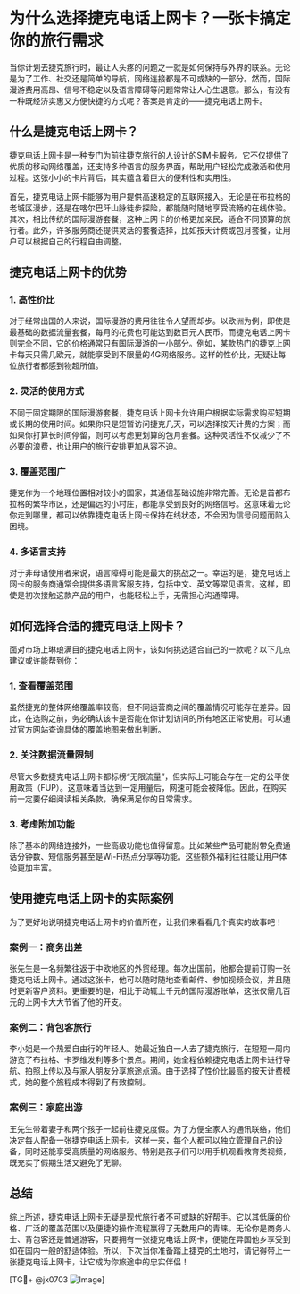 # 为什么选择捷克电话上网卡？一张卡搞定你的旅行需求

当你计划去捷克旅行时，最让人头疼的问题之一就是如何保持与外界的联系。无论是为了工作、社交还是简单的导航，网络连接都是不可或缺的一部分。然而，国际漫游费用高昂、信号不稳定以及语言障碍等问题常常让人心生退意。那么，有没有一种既经济实惠又方便快捷的方式呢？答案是肯定的——捷克电话上网卡。

## 什么是捷克电话上网卡？

捷克电话上网卡是一种专门为前往捷克旅行的人设计的SIM卡服务。它不仅提供了优质的移动网络覆盖，还支持多种语言的服务界面，帮助用户轻松完成激活和使用过程。这张小小的卡片背后，其实蕴含着巨大的便利性和实用性。

首先，捷克电话上网卡能够为用户提供高速稳定的互联网接入。无论是在布拉格的老城区漫步，还是在喀尔巴阡山脉徒步探险，都能随时随地享受流畅的在线体验。其次，相比传统的国际漫游套餐，这种上网卡的价格更加亲民，适合不同预算的旅行者。此外，许多服务商还提供灵活的套餐选择，比如按天计费或包月套餐，让用户可以根据自己的行程自由调整。

## 捷克电话上网卡的优势

### 1. 高性价比

对于经常出国的人来说，国际漫游的费用往往令人望而却步。以欧洲为例，即使是最基础的数据流量套餐，每月的花费也可能达到数百元人民币。而捷克电话上网卡则完全不同，它的价格通常只有国际漫游的一小部分。例如，某款热门的捷克上网卡每天只需几欧元，就能享受到不限量的4G网络服务。这样的性价比，无疑让每位旅行者都感到物超所值。

### 2. 灵活的使用方式

不同于固定期限的国际漫游套餐，捷克电话上网卡允许用户根据实际需求购买短期或长期的使用时间。如果你只是短暂访问捷克几天，可以选择按天计费的方案；而如果你打算长时间停留，则可以考虑更划算的包月套餐。这种灵活性不仅减少了不必要的浪费，也让用户的旅行安排更加从容不迫。

### 3. 覆盖范围广

捷克作为一个地理位置相对较小的国家，其通信基础设施非常完善。无论是首都布拉格的繁华市区，还是偏远的小村庄，都能享受到良好的网络信号。这意味着无论你走到哪里，都可以依靠捷克电话上网卡保持在线状态，不会因为信号问题而陷入困境。

### 4. 多语言支持

对于非母语使用者来说，语言障碍可能是最大的挑战之一。幸运的是，捷克电话上网卡的服务商通常会提供多语言客服支持，包括中文、英文等常见语言。这样，即使是初次接触这款产品的用户，也能轻松上手，无需担心沟通障碍。

## 如何选择合适的捷克电话上网卡？

面对市场上琳琅满目的捷克电话上网卡，该如何挑选适合自己的一款呢？以下几点建议或许能帮到你：

### 1. 查看覆盖范围

虽然捷克的整体网络覆盖率较高，但不同运营商之间的覆盖情况可能存在差异。因此，在选购之前，务必确认该卡是否能在你计划访问的所有地区正常使用。可以通过官方网站查询具体的覆盖地图来做出判断。

### 2. 关注数据流量限制

尽管大多数捷克电话上网卡都标榜“无限流量”，但实际上可能会存在一定的公平使用政策（FUP）。这意味着当达到一定用量后，网速可能会被降低。因此，在购买前一定要仔细阅读相关条款，确保满足你的日常需求。

### 3. 考虑附加功能

除了基本的网络连接外，一些高级功能也值得留意。比如某些产品可能附带免费通话分钟数、短信服务甚至是Wi-Fi热点分享等功能。这些额外福利往往能让用户体验更加丰富。

## 使用捷克电话上网卡的实际案例

为了更好地说明捷克电话上网卡的价值所在，让我们来看看几个真实的故事吧！

### 案例一：商务出差

张先生是一名频繁往返于中欧地区的外贸经理。每次出国前，他都会提前订购一张捷克电话上网卡。通过这张卡，他可以随时随地查看邮件、参加视频会议，并且随时更新客户资料。更重要的是，相比于动辄上千元的国际漫游账单，这张仅需几百元的上网卡大大节省了他的开支。

### 案例二：背包客旅行

李小姐是一个热爱自由行的年轻人。她最近独自一人去了捷克旅行，在短短一周内游览了布拉格、卡罗维发利等多个景点。期间，她全程依赖捷克电话上网卡进行导航、拍照上传以及与家人朋友分享旅途点滴。由于选择了性价比最高的按天计费模式，她的整个旅程成本得到了有效控制。

### 案例三：家庭出游

王先生带着妻子和两个孩子一起前往捷克度假。为了方便全家人的通讯联络，他们决定每人配备一张捷克电话上网卡。这样一来，每个人都可以独立管理自己的设备，同时还能享受高质量的网络服务。特别是孩子们可以用手机观看教育类视频，既充实了假期生活又避免了无聊。

## 总结

综上所述，捷克电话上网卡无疑是现代旅行者不可或缺的好帮手。它以其低廉的价格、广泛的覆盖范围以及便捷的操作流程赢得了无数用户的青睐。无论你是商务人士、背包客还是普通游客，只要拥有一张捷克电话上网卡，便能在异国他乡享受到如在国内一般的舒适体验。所以，下次当你准备踏上捷克的土地时，请记得带上一张捷克电话上网卡，让它成为你旅途中的忠实伴侣！

[TG💪+ @jx0703 ![Image](https://github.com/user-attachments/assets/dbca1d08-cadb-493c-b0ec-ad6f7a83f270)]